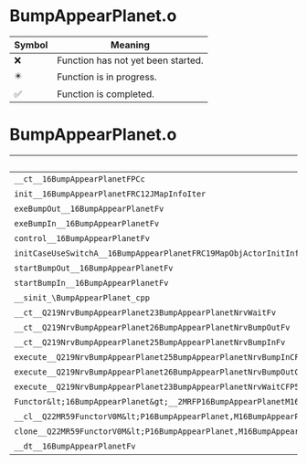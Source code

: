 # BumpAppearPlanet.o
| Symbol | Meaning 
| ------------- | ------------- 
| :x: | Function has not yet been started. 
| :eight_pointed_black_star: | Function is in progress. 
| :white_check_mark: | Function is completed. 


# BumpAppearPlanet.o
| Symbol | Decompiled? |
| ------------- | ------------- |
| `__ct__16BumpAppearPlanetFPCc` | :x: |
| `init__16BumpAppearPlanetFRC12JMapInfoIter` | :x: |
| `exeBumpOut__16BumpAppearPlanetFv` | :x: |
| `exeBumpIn__16BumpAppearPlanetFv` | :x: |
| `control__16BumpAppearPlanetFv` | :x: |
| `initCaseUseSwitchA__16BumpAppearPlanetFRC19MapObjActorInitInfo` | :x: |
| `startBumpOut__16BumpAppearPlanetFv` | :x: |
| `startBumpIn__16BumpAppearPlanetFv` | :x: |
| `__sinit_\BumpAppearPlanet_cpp` | :x: |
| `__ct__Q219NrvBumpAppearPlanet23BumpAppearPlanetNrvWaitFv` | :x: |
| `__ct__Q219NrvBumpAppearPlanet26BumpAppearPlanetNrvBumpOutFv` | :x: |
| `__ct__Q219NrvBumpAppearPlanet25BumpAppearPlanetNrvBumpInFv` | :x: |
| `execute__Q219NrvBumpAppearPlanet25BumpAppearPlanetNrvBumpInCFP5Spine` | :x: |
| `execute__Q219NrvBumpAppearPlanet26BumpAppearPlanetNrvBumpOutCFP5Spine` | :x: |
| `execute__Q219NrvBumpAppearPlanet23BumpAppearPlanetNrvWaitCFP5Spine` | :x: |
| `Functor&lt;16BumpAppearPlanet&gt;__2MRFP16BumpAppearPlanetM16BumpAppearPlanetFPCvPv_v_Q22MR59FunctorV0M&lt;P16BumpAppearPlanet,M16BumpAppearPlanetFPCvPv_v&gt;` | :x: |
| `__cl__Q22MR59FunctorV0M&lt;P16BumpAppearPlanet,M16BumpAppearPlanetFPCvPv_v&gt;CFv` | :x: |
| `clone__Q22MR59FunctorV0M&lt;P16BumpAppearPlanet,M16BumpAppearPlanetFPCvPv_v&gt;CFP7JKRHeap` | :x: |
| `__dt__16BumpAppearPlanetFv` | :x: |
